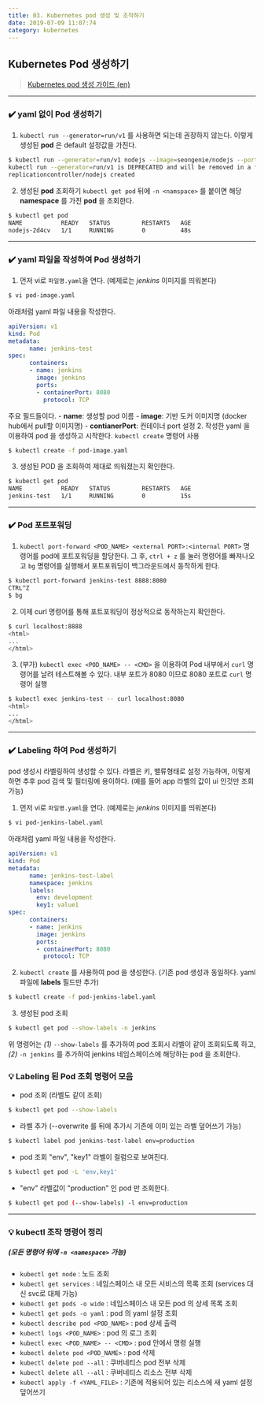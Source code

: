 ```yaml
---
title: 03. Kubernetes pod 생성 및 조작하기
date: 2019-07-09 11:07:74
category: kubernetes
---
```


## Kubernetes Pod 생성하기
> [Kubernetes pod 생성 가이드 (en)](https://kubernetes.io/docs/tasks/configure-pod-container)
---

### ✔️ yaml 없이 Pod 생성하기

1. `kubectl run --generator=run/v1` 를 사용하면 되는데 권장하지 않는다. 이렇게 생성된 __pod__ 은 default 설정값을 가진다.
```sh
$ kubectl run --generator=run/v1 nodejs --image=seongenie/nodejs --port 8080  
kubectl run --generator=run/v1 is DEPRECATED and will be removed in a future version. Use kubectl create instead.
replicationcontroller/nodejs created
```

2. 생성된 __pod__ 조회하기 `kubectl get pod` 뒤에 `-n <namspace>` 를 붙이면 해당 __namespace__ 를 가진 __pod__ 을 조회한다.
```sh
$ kubectl get pod
NAME           READY   STATUS         RESTARTS   AGE
nodejs-2d4cv   1/1     RUNNING        0          48s
```
---

### ✔️ yaml 파일을 작성하여 Pod 생성하기
1. 먼저 vi로 `파일명.yaml`을 연다. (예제로는 _jenkins_ 이미지를 띄워본다)
```sh
$ vi pod-image.yaml
```
아래처럼 yaml 파일 내용을 작성한다.
```yaml
apiVersion: v1
kind: Pod
metadata:
      name: jenkins-test
spec:
      containers:
      - name: jenkins
        image: jenkins
        ports:
        - containerPort: 8080
          protocol: TCP
```
  주요 필드들이다.
    - __name__: 생성할 pod 이름
    - __image__: 기반 도커 이미지명 (docker hub에서 pull할 이미지명)
    - __contianerPort__: 컨테이너 port 설정
2. 작성한 yaml 을 이용하여 pod 을 생성하고 시작한다. `kubectl create` 명령어 사용
```sh
$ kubectl create -f pod-image.yaml
```

3. 생성된 POD 을 조회하여 제대로 띄워졌는지 확인한다.
```sh
$ kubectl get pod
NAME           READY   STATUS         RESTARTS   AGE
jenkins-test   1/1     RUNNING        0          15s
```

---
### ✔️ Pod 포트포워딩
1. `kubectl port-forward <POD_NAME> <external PORT>:<internal PORT>` 명령어를 pod에 포트포워딩을 할당한다. 그 후, `ctrl + z` 를 눌러 명령어를 빠져나오고 `bg` 명령어를 실행해서 포트포워딩이 백그라운드에서 동작하게 한다.
```sh
$ kubectl port-forward jenkins-test 8888:8080
CTRL^Z
$ bg
```
    
2. 이제 curl 명령어를 통해 포트포워딩이 정상적으로 동작하는지 확인한다.
```sh
$ curl localhost:8888
<html>
...
</html>
```

3. (부가) `kubectl exec <POD_NAME> -- <CMD>` 을 이용하여 Pod 내부에서 `curl` 명령어를 날려 테스트해볼 수 있다. 내부 포트가 8080 이므로 8080 포트로 `curl` 명령어 실행
```sh
$ kubectl exec jenkins-test -- curl localhost:8080
<html>
...
</html>
```

---

### ✔️ Labeling 하여 Pod 생성하기
pod 생성시 라벨링하여 생성할 수 있다. 라벨은 키, 밸류형태로 설정 가능하며, 이렇게 하면 추후 pod 검색 및 필터링에 용이하다.
(예를 들어 app 라벨의 값이 ui 인것만 조회 가능)

1. 먼저 vi로 `파일명.yaml`을 연다. (예제로는 _jenkins_ 이미지를 띄워본다)
```sh
$ vi pod-jenkins-label.yaml
```
아래처럼 yaml 파일 내용을 작성한다.
```yaml
apiVersion: v1
kind: Pod
metadata:
      name: jenkins-test-label
      namespace: jenkins
      labels:
        env: development
        key1: value1
spec:
      containers:
      - name: jenkins
        image: jenkins
        ports:
        - containerPort: 8080
          protocol: TCP
```
2. `kubectl create` 를 사용하여 pod 을 생성한다. (기존 pod 생성과 동일하다. yaml 파일에 __labels__ 필드만 추가)
```sh
$ kubectl create -f pod-jenkins-label.yaml
```

3. 생성된 pod 조회
```sh
$ kubectl get pod --show-labels -n jenkins
```
위 명령어는 _(1)_ `--show-labels` 를 추가하여 pod 조회시 라벨이 같이 조회되도록 하고, _(2)_ `-n jenkins` 를 추가하여 jenkins 네임스페이스에 해당하는 pod 을 조회한다.


### 💡 Labeling 된 Pod 조회 명령어 모음
- pod 조회 (라벨도 같이 조회)
```sh
$ kubectl get pod --show-labels
```
- 라벨 추가 (--overwrite 를 뒤에 추가시 기존에 이미 있는 라벨 덮어쓰기 가능)
```sh
$ kubectl label pod jenkins-test-label env=production
```
- pod 조회 "env", "key1" 라벨이 컬럼으로 보여진다.
```sh
$ kubectl get pod -L 'env,key1'
```
- "env" 라벨값이 "production" 인 pod 만 조회한다.
```sh
$ kubectl get pod (--show-labels) -l env=production
```

---

### 💡 kubectl 조작 명령어 정리 
##### (모든 명령어 뒤에 `-n <namespace>` 가능)
- `kubectl get node` : 노드 조회
- `kubectl get services` : 네임스페이스 내 모든 서비스의 목록 조회 (services 대신 svc로 대체 가능)
- `kubectl get pods -o wide` : 네임스페이스 내 모든 pod 의 상세 목록 조회
- `kubectl get pods -o yaml` : pod 의 yaml 설정 조회
- `kubectl describe pod <POD_NAME>` : pod 상세 출력
- `kubectl logs <POD_NAME>` : pod 의 로그 조회
- `kubectl exec <POD_NAME> -- <CMD>` : pod 안에서 명령 실행
- `kubectl delete pod <POD_NAME>` : pod 삭제
- `kubectl delete pod --all` : 쿠버네티스 pod 전부 삭제
- `kubectl delete all --all` : 쿠버네티스 리소스 전부 삭제
- `kubectl apply -f <YAML_FILE>` : 기존에 적용되어 있는 리소스에 새 yaml 설정 덮어쓰기